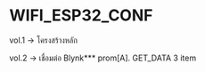 # WIFI_ESP32_CONF

vol.1 -> โครงสร้างหลัก

vol.2 -> เชื่อมต่อ Blynk***
         prom[A]. GET_DATA 3 item
